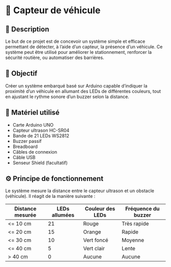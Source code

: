 # 🚗 Capteur de véhicule

## 📄 Description
Le but de ce projet est de concevoir un système simple et efficace permettant de détecter, à l’aide d’un capteur, la présence d’un véhicule. Ce système peut être utilisé pour améliorer le stationnement, renforcer la sécurité routière, ou automatiser des barrières.

## 🎯 Objectif
Créer un système embarqué basé sur Arduino capable d’indiquer la proximité d’un véhicule en allumant des LEDs de différentes couleurs, tout en ajustant le rythme sonore d’un buzzer selon la distance.

## 🧰 Matériel utilisé
- Carte Arduino UNO  
- Capteur ultrason HC-SR04  
- Bande de 21 LEDs WS2812  
- Buzzer passif  
- Breadboard  
- Câbles de connexion  
- Câble USB  
- Senseur Shield (facultatif)

## ⚙️ Principe de fonctionnement
Le système mesure la distance entre le capteur ultrason et un obstacle (véhicule). Il réagit de la manière suivante :

| Distance mesurée | LEDs allumées | Couleur des LEDs | Fréquence du buzzer |
|------------------|----------------|------------------|----------------------|
| <= 10 cm         | 21             | Rouge            | Très rapide          |
| <= 20 cm         | 15             | Orange           | Rapide               |
| <= 30 cm         | 10             | Vert foncé        | Moyenne              |
| <= 40 cm         | 5              | Vert clair        | Lente                |
| > 40 cm          | 0              | Aucune            | Aucune               |

